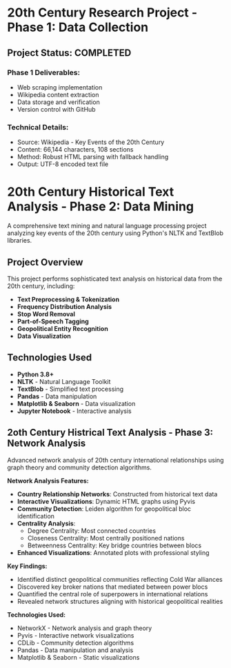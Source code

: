 # 20th Century Research Project - Phase 1: Data Collection

## Project Status: COMPLETED

### Phase 1 Deliverables:
- Web scraping implementation
- Wikipedia content extraction  
- Data storage and verification
- Version control with GitHub

### Technical Details:
- Source: Wikipedia - Key Events of the 20th Century
- Content: 66,144 characters, 108 sections
- Method: Robust HTML parsing with fallback handling
- Output: UTF-8 encoded text file


# 20th Century Historical Text Analysis - Phase 2: Data Mining

A comprehensive text mining and natural language processing project analyzing key events of the 20th century using Python's NLTK and TextBlob libraries.

## Project Overview

This project performs sophisticated text analysis on historical data from the 20th century, including:

- **Text Preprocessing & Tokenization**
- **Frequency Distribution Analysis**
- **Stop Word Removal**
- **Part-of-Speech Tagging**
- **Geopolitical Entity Recognition**
- **Data Visualization**

## Technologies Used

- **Python 3.8+**
- **NLTK** - Natural Language Toolkit
- **TextBlob** - Simplified text processing
- **Pandas** - Data manipulation
- **Matplotlib & Seaborn** - Data visualization
- **Jupyter Notebook** - Interactive analysis



## 2oth Century Histrical Text Analysis - Phase 3: Network Analysis 

Advanced network analysis of 20th century international relationships using graph theory and community detection algorithms.

**Network Analysis Features:**
- **Country Relationship Networks**: Constructed from historical text data
- **Interactive Visualizations**: Dynamic HTML graphs using Pyvis
- **Community Detection**: Leiden algorithm for geopolitical bloc identification
- **Centrality Analysis**:
  - Degree Centrality: Most connected countries
  - Closeness Centrality: Most centrally positioned nations  
  - Betweenness Centrality: Key bridge countries between blocs
- **Enhanced Visualizations**: Annotated plots with professional styling

**Key Findings:**
- Identified distinct geopolitical communities reflecting Cold War alliances
- Discovered key broker nations that mediated between power blocs
- Quantified the central role of superpowers in international relations
- Revealed network structures aligning with historical geopolitical realities

**Technologies Used:**
- NetworkX - Network analysis and graph theory
- Pyvis - Interactive network visualizations
- CDLib - Community detection algorithms
- Pandas - Data manipulation and analysis
- Matplotlib & Seaborn - Static visualizations
